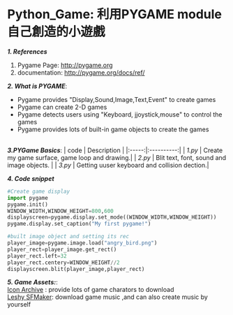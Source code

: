 # Python_Game: 利用PYGAME module 自己創造的小遊戲

**_1. References_**
   1. Pygame Page: http://pygame.org
   2. documentation: http://pygame.org/docs/ref/
   

**_2. What is PYGAME_**:
   * Pygame provides "Display,Sound,Image,Text,Event" to create games
   * Pygame can create 2-D games
   * Pygame detects users using "Keyboard, jjoystick,mouse" to control the games
   * Pygame provides lots of built-in game objects to create the games <br><br>

**_3.PYGame Basics_**:
| code | Description |
|:-----:|:----------:|
| _1.py_ | Create my game surface, game loop and drawing.|
| _2.py_ | Blit text, font, sound and image objects.   |
| _3.py_ | Getting uuser keyboard and collision dection.|

**_4. Code snippet_**
```python
#Create game display
import pygame
pygame.init()
WINDOW_WIDTH,WINDOW_HEIGHT=800,600
displayscreen=pygame.display.set_mode((WINDOW_WIDTH,WINDOW_HEIGHT))
pygame.display.set_caption("My first pygame!")

```
```python
#built image object and setting its rec
player_image=pygame.image.load("angry_bird.png")
player_rect=player_image.get_rect()
player_rect.left=32
player_rect.centery=WINDOW_HEIGHT//2
displayscreen.blit(player_image,player_rect)
```
**_5. Game Assets:_**:<br>
[Icon Archive](https://iconarchive.com/) : provide lots of game charators to download<br>
[Leshy SFMaker](https://www.leshylabs.com/apps/sfMaker/): download game music ,and can also create music by yourself

